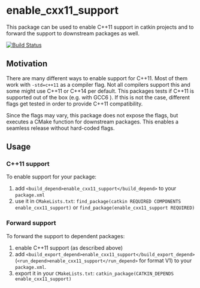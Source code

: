 # enable_cxx11_support

This package can be used to enable C++11 support in catkin projects and to forward the support to downstream packages as well.

[![Build Status](https://travis-ci.org/ipa-mdl/enable_cxx11_support.svg?branch=master)](https://travis-ci.org/ipa-mdl/enable_cxx11_support)

## Motivation

There are many different ways to enable support for C++11.
Most of them work with `-std=c++11` as a compiler flag.
Not all compilers support this and some might use C++11 or C++14 per default.
This packages tests if C++11 is supported out of the box (e.g. with GCC6 ).
If this is not the case, different flags get tested in order to provide C++11 compatibility.

Since the flags may vary, this package does not expose the flags, but executes a CMake function for downstream packages.
This enables a seamless release without hard-coded flags. 

## Usage

### C++11 support

To enable support for your package:

1. add `<build_depend>enable_cxx11_support</build_depend>` to your `package.xml`
2. use it in `CMakeLists.txt`: `find_package(catkin REQUIRED COMPONENTS enable_cxx11_support)` or `find_package(enable_cxx11_support REQUIRED)`

### Forward support

To forward the support to dependent packages:

1. enable C++11 support (as described above)
2. add `<build_export_depend>enable_cxx11_support</build_export_depend>` (`<run_depend>enable_cxx11_support</run_depend>` for format V1) to your `package.xml`. 
3. export it in your `CMakeLists.txt`:  `catkin_package(CATKIN_DEPENDS enable_cxx11_support)`
